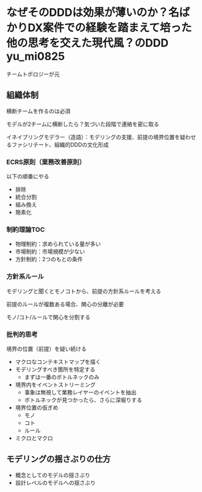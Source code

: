 # なぜそのDDDは効果が薄いのか？名ばかりDX案件での経験を踏まえて培った他の思考を交えた現代風？のDDD yu_mi0825

チームトポロジーが元

## 組織体制

横断チームを作るのは必須

モデルが2チームに横断したら？気づいた段階で連絡を密に取る

イネイブリングモデラー（造語）：モデリングの支援、前提の境界位置を疑わせるファシリテート、組織的DDDの文化形成

### ECRS原則（業務改善原則）
以下の順番にやる

- 排除
- 統合分割
- 組み換え
- 簡素化

### 制約理論TOC

- 物理制約：求められている量が多い
- 市場制約：市場規模が少ない
- 方針制約：2つのもとの条件

### 方針系ルール

モデリングと聞くとモノコトから、前提の方針系ルールを考える

前提のルールが複数ある場合、関心の分離が必要

モノ/コト/ルールで関心を分割する

### 批判的思考

境界の位置（前提）を疑い続ける

- マクロなコンテキストマップを描く
- モデリングすべき箇所を特定する
  - まずは一番のボトルネックのみ
- 境界内をイベントストリーミング
  - 事象は無視して業務レイヤーのイベントを抽出
  - ボトルネックが見つかったら、さらに深堀りする
- 境界位置の仮ぎめ
  - モノ
  - コト
  - ルール
- ミクロとマクロ

## モデリングの揺さぶりの仕方

- 概念としてのモデルの揺さぶり
- 設計レベルのモデルへの揺さぶり